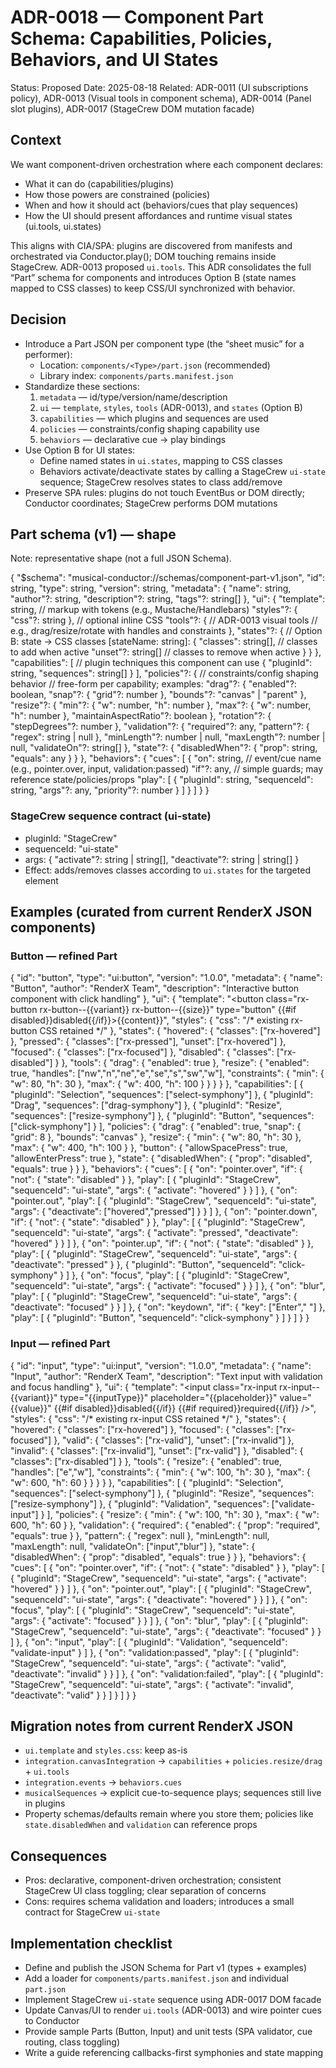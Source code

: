 # ADR-0018 — Component Part Schema: Capabilities, Policies, Behaviors, and UI States

Status: Proposed
Date: 2025-08-18
Related: ADR-0011 (UI subscriptions policy), ADR-0013 (Visual tools in component schema), ADR-0014 (Panel slot plugins), ADR-0017 (StageCrew DOM mutation facade)

## Context

We want component-driven orchestration where each component declares:
- What it can do (capabilities/plugins)
- How those powers are constrained (policies)
- When and how it should act (behaviors/cues that play sequences)
- How the UI should present affordances and runtime visual states (ui.tools, ui.states)

This aligns with CIA/SPA: plugins are discovered from manifests and orchestrated via Conductor.play(); DOM touching remains inside StageCrew. ADR-0013 proposed `ui.tools`. This ADR consolidates the full “Part” schema for components and introduces Option B (state names mapped to CSS classes) to keep CSS/UI synchronized with behavior.

## Decision

- Introduce a Part JSON per component type (the “sheet music” for a performer):
  - Location: `components/<Type>/part.json` (recommended)
  - Library index: `components/parts.manifest.json`
- Standardize these sections:
  1) `metadata` — id/type/version/name/description
  2) `ui` — `template`, `styles`, `tools` (ADR-0013), and `states` (Option B)
  3) `capabilities` — which plugins and sequences are used
  4) `policies` — constraints/config shaping capability use
  5) `behaviors` — declarative cue → play bindings
- Use Option B for UI states:
  - Define named states in `ui.states`, mapping to CSS classes
  - Behaviors activate/deactivate states by calling a StageCrew `ui-state` sequence; StageCrew resolves states to class add/remove
- Preserve SPA rules: plugins do not touch EventBus or DOM directly; Conductor coordinates; StageCrew performs DOM mutations

## Part schema (v1) — shape

Note: representative shape (not a full JSON Schema).

{
  "$schema": "musical-conductor://schemas/component-part-v1.json",
  "id": string,
  "type": string,
  "version": string,
  "metadata": {
    "name": string,
    "author"?: string,
    "description"?: string,
    "tags"?: string[]
  },
  "ui": {
    "template": string,              // markup with tokens (e.g., Mustache/Handlebars)
    "styles"?: { "css"?: string },   // optional inline CSS
    "tools"?: {                       // ADR-0013 visual tools
      // e.g., drag/resize/rotate with handles and constraints
    },
    "states"?: {                      // Option B: state → CSS classes
      [stateName: string]: {
        "classes": string[],          // classes to add when active
        "unset"?: string[]            // classes to remove when active
      }
    }
  },
  "capabilities": [                  // plugin techniques this component can use
    { "pluginId": string, "sequences": string[] }
  ],
  "policies"?: {                      // constraints/config shaping behavior
    // free-form per capability; examples:
    "drag"?: { "enabled"?: boolean, "snap"?: { "grid"?: number }, "bounds"?: "canvas" | "parent" },
    "resize"?: { "min"?: { "w": number, "h": number }, "max"?: { "w": number, "h": number }, "maintainAspectRatio"?: boolean },
    "rotation"?: { "stepDegrees"?: number },
    "validation"?: { "required"?: any, "pattern"?: { "regex": string | null }, "minLength"?: number | null, "maxLength"?: number | null, "validateOn"?: string[] },
    "state"?: { "disabledWhen"?: { "prop": string, "equals": any } }
  },
  "behaviors": {
    "cues": [
      {
        "on": string,                 // event/cue name (e.g., pointer.over, input, validation:passed)
        "if"?: any,                   // simple guards; may reference state/policies/props
        "play": [
          {
            "pluginId": string,
            "sequenceId": string,
            "args"?: any,
            "priority"?: number
          }
        ]
      }
    ]
  }
}

### StageCrew sequence contract (ui-state)

- pluginId: "StageCrew"
- sequenceId: "ui-state"
- args: { "activate"?: string | string[], "deactivate"?: string | string[] }
- Effect: adds/removes classes according to `ui.states` for the targeted element

## Examples (curated from current RenderX JSON components)

### Button — refined Part

{
  "id": "button",
  "type": "ui:button",
  "version": "1.0.0",
  "metadata": { "name": "Button", "author": "RenderX Team", "description": "Interactive button component with click handling" },
  "ui": {
    "template": "<button class=\"rx-button rx-button--{{variant}} rx-button--{{size}}\" type=\"button\" {{#if disabled}}disabled{{/if}}>{{content}}</button>",
    "styles": { "css": "/* existing rx-button CSS retained */" },
    "states": {
      "hovered": { "classes": ["rx-hovered"] },
      "pressed": { "classes": ["rx-pressed"], "unset": ["rx-hovered"] },
      "focused": { "classes": ["rx-focused"] },
      "disabled": { "classes": ["rx-disabled"] }
    },
    "tools": {
      "drag": { "enabled": true },
      "resize": { "enabled": true, "handles": ["nw","n","ne","e","se","s","sw","w"], "constraints": { "min": { "w": 80, "h": 30 }, "max": { "w": 400, "h": 100 } } }
    }
  },
  "capabilities": [
    { "pluginId": "Selection", "sequences": ["select-symphony"] },
    { "pluginId": "Drag", "sequences": ["drag-symphony"] },
    { "pluginId": "Resize", "sequences": ["resize-symphony"] },
    { "pluginId": "Button", "sequences": ["click-symphony"] }
  ],
  "policies": {
    "drag": { "enabled": true, "snap": { "grid": 8 }, "bounds": "canvas" },
    "resize": { "min": { "w": 80, "h": 30 }, "max": { "w": 400, "h": 100 } },
    "button": { "allowSpacePress": true, "allowEnterPress": true },
    "state": { "disabledWhen": { "prop": "disabled", "equals": true } }
  },
  "behaviors": { "cues": [
    { "on": "pointer.over", "if": { "not": { "state": "disabled" } }, "play": [ { "pluginId": "StageCrew", "sequenceId": "ui-state", "args": { "activate": "hovered" } } ] },
    { "on": "pointer.out", "play": [ { "pluginId": "StageCrew", "sequenceId": "ui-state", "args": { "deactivate": ["hovered","pressed"] } } ] },
    { "on": "pointer.down", "if": { "not": { "state": "disabled" } }, "play": [ { "pluginId": "StageCrew", "sequenceId": "ui-state", "args": { "activate": "pressed", "deactivate": "hovered" } } ] },
    { "on": "pointer.up", "if": { "not": { "state": "disabled" } }, "play": [ { "pluginId": "StageCrew", "sequenceId": "ui-state", "args": { "deactivate": "pressed" } }, { "pluginId": "Button", "sequenceId": "click-symphony" } ] },
    { "on": "focus", "play": [ { "pluginId": "StageCrew", "sequenceId": "ui-state", "args": { "activate": "focused" } } ] },
    { "on": "blur",  "play": [ { "pluginId": "StageCrew", "sequenceId": "ui-state", "args": { "deactivate": "focused" } } ] },
    { "on": "keydown", "if": { "key": ["Enter"," "] }, "play": [ { "pluginId": "Button", "sequenceId": "click-symphony" } ] }
  ] }
}

### Input — refined Part

{
  "id": "input",
  "type": "ui:input",
  "version": "1.0.0",
  "metadata": { "name": "Input", "author": "RenderX Team", "description": "Text input with validation and focus handling" },
  "ui": {
    "template": "<input class=\"rx-input rx-input--{{variant}}\" type=\"{{inputType}}\" placeholder=\"{{placeholder}}\" value=\"{{value}}\" {{#if disabled}}disabled{{/if}} {{#if required}}required{{/if}} />",
    "styles": { "css": "/* existing rx-input CSS retained */" },
    "states": {
      "hovered": { "classes": ["rx-hovered"] },
      "focused": { "classes": ["rx-focused"] },
      "valid":   { "classes": ["rx-valid"],   "unset": ["rx-invalid"] },
      "invalid": { "classes": ["rx-invalid"], "unset": ["rx-valid"] },
      "disabled": { "classes": ["rx-disabled"] }
    },
    "tools": {
      "resize": { "enabled": true, "handles": ["e","w"], "constraints": { "min": { "w": 100, "h": 30 }, "max": { "w": 600, "h": 60 } } }
    }
  },
  "capabilities": [
    { "pluginId": "Selection", "sequences": ["select-symphony"] },
    { "pluginId": "Resize", "sequences": ["resize-symphony"] },
    { "pluginId": "Validation", "sequences": ["validate-input"] }
  ],
  "policies": {
    "resize": { "min": { "w": 100, "h": 30 }, "max": { "w": 600, "h": 60 } },
    "validation": { "required": { "enabled": { "prop": "required", "equals": true } }, "pattern": { "regex": null }, "minLength": null, "maxLength": null, "validateOn": ["input","blur"] },
    "state": { "disabledWhen": { "prop": "disabled", "equals": true } }
  },
  "behaviors": { "cues": [
    { "on": "pointer.over", "if": { "not": { "state": "disabled" } }, "play": [ { "pluginId": "StageCrew", "sequenceId": "ui-state", "args": { "activate": "hovered" } } ] },
    { "on": "pointer.out", "play": [ { "pluginId": "StageCrew", "sequenceId": "ui-state", "args": { "deactivate": "hovered" } } ] },
    { "on": "focus", "play": [ { "pluginId": "StageCrew", "sequenceId": "ui-state", "args": { "activate": "focused" } } ] },
    { "on": "blur",  "play": [ { "pluginId": "StageCrew", "sequenceId": "ui-state", "args": { "deactivate": "focused" } } ] },
    { "on": "input", "play": [ { "pluginId": "Validation", "sequenceId": "validate-input" } ] },
    { "on": "validation:passed", "play": [ { "pluginId": "StageCrew", "sequenceId": "ui-state", "args": { "activate": "valid", "deactivate": "invalid" } } ] },
    { "on": "validation:failed", "play": [ { "pluginId": "StageCrew", "sequenceId": "ui-state", "args": { "activate": "invalid", "deactivate": "valid" } } ] }
  ] }
}

## Migration notes from current RenderX JSON

- `ui.template` and `styles.css`: keep as-is
- `integration.canvasIntegration` → `capabilities` + `policies.resize/drag` + `ui.tools`
- `integration.events` → `behaviors.cues`
- `musicalSequences` → explicit cue-to-sequence plays; sequences still live in plugins
- Property schemas/defaults remain where you store them; policies like `state.disabledWhen` and `validation` can reference props

## Consequences

- Pros: declarative, component-driven orchestration; consistent StageCrew UI class toggling; clear separation of concerns
- Cons: requires schema validation and loaders; introduces a small contract for StageCrew `ui-state`

## Implementation checklist

- Define and publish the JSON Schema for Part v1 (types + examples)
- Add a loader for `components/parts.manifest.json` and individual `part.json`
- Implement StageCrew `ui-state` sequence using ADR-0017 DOM facade
- Update Canvas/UI to render `ui.tools` (ADR-0013) and wire pointer cues to Conductor
- Provide sample Parts (Button, Input) and unit tests (SPA validator, cue routing, class toggling)
- Write a guide referencing callbacks-first symphonies and state mapping

